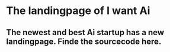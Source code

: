 # The landingpage of I want Ai

The newest and best Ai startup has a new landingpage. Finde the sourcecode here.
-